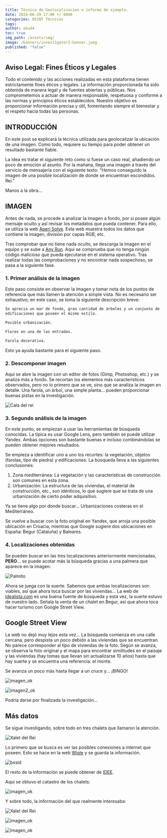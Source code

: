 ```yaml
---
title: Técnica de Geolocalizacion e informe de ejemplo.
date: 2024-06-29 17:00 +/-0000
categories: OSINT Técnicas
tags: 
author: okud4
toc: true
img_path: /assets/img/
image: /banners/investigator2-banner.jpeg
published: "false"
---
```


## Aviso Legal: Fines Éticos y Legales

Todo el contenido y las acciones realizadas en esta plataforma tienen estrictamente fines éticos y legales. La información proporcionada ha sido obtenida de manera legal y de fuentes abiertas y públicas. Nos comprometemos a actuar de manera responsable, respetuosa y conforme a las normas y principios éticos establecidos. Nuestro objetivo es proporcionar información precisa y útil, fomentando siempre el bienestar y el respeto hacia todas las personas.

## INTRODUCCIÓN

En este post se explicará la técnica utilizada para geolocalizar la ubicación de una imagen. Como todo, requiere su tiempo para poder obtener un resultado bastante fiable.

La idea es tratar el siguiente reto como si fuese un caso real, añadiendo un poco de emoción al asunto. Por la mañana, llega una imagen a través del servicio de mensajería con el siguiente texto: "Hemos conseguido la imagen de una posible localización de donde se encuentran escondidos. Rei."

Manos a la obra...

## IMAGEN

Antes de nada, se procede a analizar la imagen a fondo, por si posee algún mensaje oculto y así revisar los metadatos que pueda contener. Para ello, se utiliza la web [Aperi Solve](https://aperisolve.com). Esta web muestra todos los datos que contiene la imagen, división por capas RGB, etc.

Tras comprobar que no tiene nada oculto, se descarga la imagen en el equipo y se sube a [Any Run](https://app.any.run). Aquí se comprueba que no tenga ningún código malicioso que pueda ejecutarse en el sistema operativo. Tras realizar todas las comprobaciones y no encontrar nada sospechoso, se pasa a la siguiente fase.

### 1. Primer análisis de la imagen

Este paso consiste en observar la imagen y tomar nota de los puntos de referencia que más llamen la atención a simple vista. No es necesario ser exhaustivo; en este caso, se toma la siguiente descripción breve:

```bash
Se aprecia un mar de fondo, gran cantidad de árboles y un conjunto de
edificaciones que poseen el mismo estilo. 

Posible urbanización. 

Flores en una de las entradas. 

Farola decorativa.
```

Esto ya ayuda bastante para el siguiente paso.

### 2. Descomponer imagen

Aquí se abre la imagen con un editor de fotos (Gimp, Photoshop, etc.) y se analiza más a fondo. Se recortan los elementos más característicos observados, pero no lo primero que se ve, sino que se analiza la imagen en detalle. Una farola, un árbol, una simple planta... pueden proporcionar buenas pistas en la investigación.

![Cala del rei](capturas/calarei/recortes.png)

### 3. Segundo análisis de la imagen

En este punto, se empiezan a usar las herramientas de búsqueda conocidas. La típica es usar Google Lens, pero también se puede utilizar Yandex. Ambas opciones son bastante buenas e incluso combinándolas se pueden obtener mejores resultados.

Se empieza a identificar uno a uno los recortes: la vegetación, objetos (farolas, tipo de piedra) y edificaciones. La búsqueda lleva a las siguientes conclusiones:

1. Zona mediterránea: La vegetación y las características de construcción son comunes en esta zona.
2. Urbanización: La estructura de las viviendas, el material de construcción, etc., son idénticos, lo que sugiere que se trata de una urbanización de cierto poder adquisitivo.

Ya se tiene algo por donde buscar... Urbanizaciones costeras en el Mediterráneo.

Se vuelve a buscar con la foto original en Yandex, que arroja una posible ubicación en Croacia, mientras que Google sugiere dos ubicaciones en España: Begur (Cataluña) y Baleares.

### 4. Localizaciones obtenidas

Se pueden buscar en las tres localizaciones anteriormente mencionadas, **PERO**... se puede acotar más la búsqueda gracias a una palmera que aparece en la imagen:

![Palmito](capturas/calarei/pamito.png)

Ahora se juega con la suerte. Sabemos que ambas localizaciones son viables, así que ahora toca buscar por las viviendas... La web de [Idealista.com](https://www.idealista.com) es una buena fuente de búsqueda y esta vez, la suerte estuvo de nuestro lado. Señala la venta de un chalet en Begur, así que ahora toca hacer turismo con Google Street View.

## Google Street View

La web no dejó muy lejos esta vez... La búsqueda comienza en una calle cercana, pero despista un poco debido a las viviendas que se encuentran. No parece corresponder al tipo de viviendas de la foto. Según se avanza, se observa la foto original y el mapa para encontrar similitudes en el paisaje y las viviendas (hay tomas que llevan sin actualizarse 10 años) hasta que hay suerte y se encuentra una referencia: el monte.

Se avanza un poco más hasta llegar a un cruce y... ¡BINGO!

![imagen_ok](capturas/calarei/imagen_ok.png)

![imagen2_ok](capturas/calarei/imagen2_ok.png)

Podría darse por finalizada la investigación...

## Más datos

Se sigue investigando, sobre todo en tres chalets que llamaron la atención.

![Xalet del Rei](capturas/calarei/loc_inv.png)

Lo primero que se busca es ver las posibles conexiones a internet que poseen. Esto se hace en la web [Wigle](https://www.wigle.net) y se guarda la información.

![bssid](capturas/calarei/bssid_chalets.png)

El resto de la información se puede obtener de [IDEE](https://www.idee.es).

Aquí se obtuvo el catastro de los chalets:

![imagen_ok](capturas/calarei/catastro_parcela.png)

Y sobre todo, la información del que realmente interesaba:

![Xalet del Rei](capturas/calarei/xalet_rei.png)

![imagen_ok](capturas/calarei/catastro_rei.png)

![imagen_ok](capturas/calarei/catastro2_rei.png)